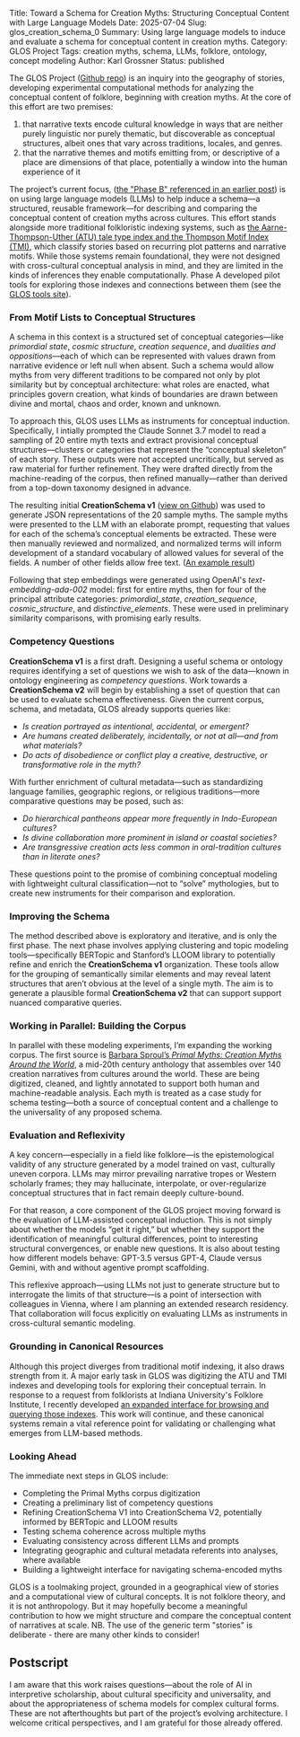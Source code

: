 Title: Toward a Schema for Creation Myths: Structuring Conceptual Content with Large Language Models
Date: 2025-07-04
Slug: glos_creation_schema_0
Summary: Using large language models to induce and evaluate a schema for conceptual content in creation myths.
Category: GLOS Project
Tags: creation myths, schema, LLMs, folklore, ontology, concept modeling
Author: Karl Grossner
Status: published


The GLOS Project ([Github repo](https://github.com/kgeographer/glos)) is an inquiry into the geography of stories, developing experimental computational methods for analyzing the conceptual content of folklore, beginning with creation myths. At the core of this effort are two premises:

1. that narrative texts encode cultural knowledge in ways that are neither purely linguistic nor purely thematic, but discoverable as conceptual structures, albeit ones that vary across traditions, locales, and genres.
2. that the narrative themes and motifs emitting from, or descriptive of a place are dimensions of that place, potentially a window into the human experience of it

The project’s current focus, ([the "Phase B" referenced in an earlier post](/glos_june2025)) is on using large language models (LLMs) to help induce a schema—a structured, reusable framework—for describing and comparing the conceptual content of creation myths across cultures. This effort stands alongside more traditional folkloristic indexing systems, such as [the Aarne-Thompson-Uther (ATU) tale type index and the Thompson Motif Index (TMI)]((https://guides.library.harvard.edu/folk_and_myth)), which classify stories based on recurring plot patterns and narrative motifs. While those systems remain foundational, they were not designed with cross-cultural conceptual analysis in mind, and they are limited in the kinds of inferences they enable computationally. Phase A developed pilot tools for exploring those indexes and connections between them (see the [GLOS tools site](http://glos.kgeographer.org)).

### From Motif Lists to Conceptual Structures
A schema in this context is a structured set of conceptual categories—like _primordial state_, _cosmic structure_, _creation sequence_, and _dualities and oppositions_—each of which can be represented with values drawn from narrative evidence or left null when absent. Such a schema would allow myths from very different traditions to be compared not only by plot similarity but by conceptual architecture: what roles are enacted, what principles govern creation, what kinds of boundaries are drawn between divine and mortal, chaos and order, known and unknown.

To approach this, GLOS uses LLMs as instruments for conceptual induction. Specifically, I intially prompted the Claude Sonnet 3.7 model to read a sampling of 20 entire myth texts and extract provisional conceptual structures—clusters or categories that represent the “conceptual skeleton” of each story. These outputs were not accepted uncritically, but served as raw material for further refinement. They were drafted directly from the machine-reading of the corpus, then refined manually—rather than derived from a top-down taxonomy designed in advance.

The resulting initial **CreationSchema v1** ([view on Github](https://github.com/kgeographer/glos/blob/main/docs/CreationSchema_v1.json)) was used to generate JSON representations of the 20 sample myths. The sample myths were presented to the LLM with an elaborate prompt, requesting that values for each of the schema’s conceptual elements be extracted. These were then manually reviewed and normalized, and normalized terms will inform development of a standard vocabulary of allowed values for several of the fields. A number of other fields allow free text. ([An example result](https://github.com/kgeographer/glos/blob/main/docs/pm003_god_retreats_to_sky_analysis.json))

Following that step embeddings were generated using OpenAI's _text-embedding-ada-002_ model: first for entire myths, then for four of the principal attribute categories: _primordial\_state_, _creation\_sequence_, _cosmic\_structure_, and _distinctive\_elements_. These were used in preliminary similarity comparisons, with promising early results.

### Competency Questions
**CreationSchema v1** is a first draft. Designing a useful schema or ontology requires identifying a set of questions we wish to ask of the data—known in ontology engineering as *competency questions*. Work towards a **CreationSchema v2** will begin by establishing a sset of question that can be used to evaluate schema effectiveness. Given the current corpus, schema, and metadata, GLOS already supports queries like:

- *Is creation portrayed as intentional, accidental, or emergent?*
- *Are humans created deliberately, incidentally, or not at all—and from what materials?*
- *Do acts of disobedience or conflict play a creative, destructive, or transformative role in the myth?*

With further enrichment of cultural metadata—such as standardizing language families, geographic regions, or religious traditions—more comparative questions may be posed, such as:

- *Do hierarchical pantheons appear more frequently in Indo-European cultures?*
- *Is divine collaboration more prominent in island or coastal societies?*
- *Are transgressive creation acts less common in oral-tradition cultures than in literate ones?*

These questions point to the promise of combining conceptual modeling with lightweight cultural classification—not to “solve” mythologies, but to create new instruments for their comparison and exploration.

### Improving the Schema
The method described above is exploratory and iterative, and is only the first phase. The next phase involves applying clustering and topic modeling tools—specifically BERTopic and Stanford’s LLOOM library to potentially refine and enrich the **CreationSchema v1** organization. These tools allow for the grouping of semantically similar elements and may reveal latent structures that aren’t obvious at the level of a single myth. The aim is to generate a plausible formal **CreationSchema v2** that can support support nuanced comparative queries.

### Working in Parallel: Building the Corpus
In parallel with these modeling experiments, I’m expanding the working corpus. The first source is [Barbara Sproul’s _Primal Myths: Creation Myths Around the World_](https://www.goodreads.com/book/show/1295530.Primal_Myths), a mid-20th century anthology that assembles over 140 creation narratives from cultures around the world. These are being digitized, cleaned, and lightly annotated to support both human and machine-readable analysis. Each myth is treated as a case study for schema testing—both a source of conceptual content and a challenge to the universality of any proposed schema.

### Evaluation and Reflexivity
A key concern—especially in a field like folklore—is the epistemological validity of any structure generated by a model trained on vast, culturally uneven corpora. LLMs may mirror prevailing narrative tropes or Western scholarly frames; they may hallucinate, interpolate, or over-regularize conceptual structures that in fact remain deeply culture-bound.

For that reason, a core component of the GLOS project moving forward is the evaluation of LLM-assisted conceptual induction. This is not simply about whether the models “get it right,” but whether they support the identification of meaningful cultural differences, point to interesting structural convergences, or enable new questions. It is also about testing how different models behave: GPT-3.5 versus GPT-4, Claude versus Gemini, with and without agentive prompt scaffolding.

This reflexive approach—using LLMs not just to generate structure but to interrogate the limits of that structure—is a point of intersection with colleagues in Vienna, where I am planning an extended research residency. That collaboration will focus explicitly on evaluating LLMs as instruments in cross-cultural semantic modeling.

### Grounding in Canonical Resources
Although this project diverges from traditional motif indexing, it also draws strength from it. A major early task in GLOS was digitizing the ATU and TMI indexes and developing tools for exploring their conceptual terrain. In response to a request from folklorists at Indiana University's Folklore Institute, I recently developed [an expanded interface for browsing and querying those indexes](http://glos.kgeographer.org). This work will continue, and these canonical systems remain a vital reference point for validating or challenging what emerges from LLM-based methods.

### Looking Ahead
The immediate next steps in GLOS include:

- Completing the Primal Myths corpus digitization
- Creating a preliminary list of competency questions
- Refining CreationSchema V1 into CreationSchema V2, potentially informed by BERTopic and LLOOM results
- Testing schema coherence across multiple myths
- Evaluating consistency across different LLMs and prompts
- Integrating geographic and cultural metadata referents into analyses, where available
- Building a lightweight interface for navigating schema-encoded myths

GLOS is a toolmaking project, grounded in a geographical view of stories and a computational view of cultural concepts. It is not folklore theory, and it is not anthropology. But it may hopefully become a meaningful contribution to how we might structure and compare the conceptual content of narratives at scale. NB. The use of the generic term "stories" is deliberate - there are many other kinds to consider!

## Postscript
I am aware that this work raises questions—about the role of AI in interpretive scholarship, about cultural specificity and universality, and about the appropriateness of schema models for complex cultural forms. These are not afterthoughts but part of the project’s evolving architecture. I welcome critical perspectives, and I am grateful for those already offered.
